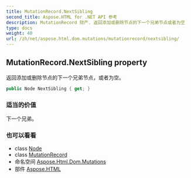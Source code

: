 ```yaml
---
title: MutationRecord.NextSibling
second_title: Aspose.HTML for .NET API 参考
description: MutationRecord 财产. 返回添加或删除节点的下一个兄弟节点或者为空
type: docs
weight: 40
url: /zh/net/aspose.html.dom.mutations/mutationrecord/nextsibling/
---
```

## MutationRecord.NextSibling property

返回添加或删除节点的下一个兄弟节点，或者为空。

```csharp
public Node NextSibling { get; }
```

### 适当的价值

下一个兄弟。

### 也可以看看

* class [Node](../../../aspose.html.dom/node/)
* class [MutationRecord](../)
* 命名空间 [Aspose.Html.Dom.Mutations](../../mutationrecord/)
* 部件 [Aspose.HTML](../../../)


